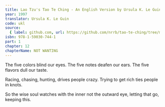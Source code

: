 ```yaml
---
title: Lao Tzu's Tao Te Ching - An English Version by Ursula K. Le Guin
year: 1997
translator: Ursula K. Le Guin
code: ukl
source:
  { label: github.com, url: https://github.com/nrrb/tao-te-ching/tree/master }
isbn: 978-1-59030-744-1
part: 1
chapter: 12
chapterName: NOT WANTING
---
```

The five colors
blind our eyes.
The five notes
deafen our ears.
The five flavors
dull our taste.

Racing, chasing, hunting,
drives people crazy.
Trying to get rich
ties people in knots.

So the wise soul
watches with the inner
not the outward eye,
letting that go,
keeping this.